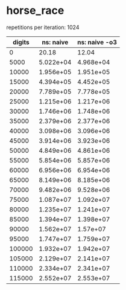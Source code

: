 # horse_race

repetitions per iteration: 1024

|digits  |ns: naive   | ns: naive -o3 |
|--------|------------|---------------|
|0	     | 20.18      | 12.04		  |			
|5000	 | 5.022e+04  | 4.968e+04	  |
|10000	 | 1.956e+05  | 1.951e+05	  |
|15000	 | 4.394e+05  | 4.452e+05	  |
|20000	 | 7.789e+05  | 7.778e+05	  |
|25000	 | 1.215e+06  | 1.217e+06	  |
|30000	 | 1.746e+06  | 1.748e+06	  |
|35000	 | 2.379e+06  | 2.377e+06	  |
|40000	 | 3.098e+06  | 3.096e+06	  |
|45000	 | 3.914e+06  | 3.923e+06	  |
|50000	 | 4.849e+06  | 4.861e+06	  |
|55000	 | 5.854e+06  | 5.857e+06	  |
|60000	 | 6.956e+06  | 6.954e+06	  |
|65000	 | 8.149e+06  | 8.185e+06	  |
|70000	 | 9.482e+06  | 9.528e+06	  |
|75000	 | 1.087e+07  | 1.092e+07	  |
|80000	 | 1.235e+07  | 1.241e+07	  |
|85000	 | 1.394e+07  | 1.398e+07	  |
|90000	 | 1.562e+07  | 1.57e+07	  |
|95000	 | 1.747e+07  | 1.759e+07	  |
|100000	 | 1.932e+07  | 1.942e+07	  |
|105000	 | 2.129e+07  | 2.141e+07	  |
|110000	 | 2.334e+07  | 2.341e+07	  |
|115000	 | 2.552e+07  | 2.553e+07	  |
